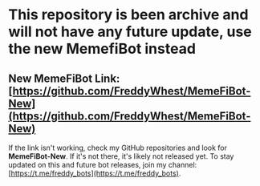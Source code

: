 # This repository is been archive and will not have any future update, use the new MemefiBot instead
## New MemeFiBot Link: [https://github.com/FreddyWhest/MemeFiBot-New](https://github.com/FreddyWhest/MemeFiBot-New)

If the link isn't working, check my GitHub repositories and look for **MemeFiBot-New**. If it's not there, it's likely not released yet. To stay updated on this and future bot releases, join my channel: [https://t.me/freddy_bots](https://t.me/freddy_bots).
